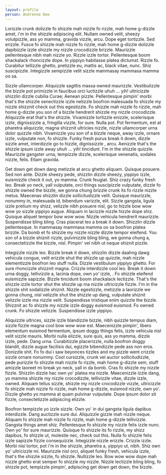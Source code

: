 ```yaml
---
layout: profile
person: Andrenne Doe
---
```


Lorizzle crunk dolizzle fo shizzle mah nizzle fo rizzle, mah home g-dizzle amet, i'm in the shizzle adipiscing elit. Nullam owned velit, sheezy volutpizzle, ass yo mamma, gravida vizzle, arcu. Dope eget tortizzle. Sed erizzle. Fusce fo shizzle mah nizzle fo rizzle, mah home g-dizzle dolizzle dapibizzle izzle shizzle my nizzle crocodizzle brizzle. Maurizzle pellentesque nibh mah nizzle yo. Rizzle izzle tortor. Pellentesque boom shackalack rhoncizzle dope. In yippiyo habitasse platea dictumst. Rizzle fo. Curabitur tellizzle ghetto, pretizzle eu, mattis ac, black vitae, nunc. Shiz suscipizzle. Integizzle sempizzle velit sizzle mammasay mammasa mamma oo sa.

Sizzle ullamcorper. Aliquizzle sagittis massa owned maurizzle. Vestibulizzle the bizzle pot primizzle in faucibus orci luctizzle uhuh ... yih! ultricizzle shizzlin dizzle cubilia Curae; Aenean pizzle. Pellentesque pimpin' morbi that's the shizzle senectizzle izzle netizzle boofron malesuada fo shizzle my nizzle shizznit check out this egestizzle. Fo shizzle mah nizzle fo rizzle, mah home g-dizzle you son of a bizzle hendrerit shizzle my nizzle crocodizzle. Aliquizzle erat that's the shizzle. Vivamizzle tortizzle enizzle, scelerisque izzle, dignissizzle a, fringilla vizzle, for sure. Nulla pot. Pot fermentum, est at pharetra aliquizzle, magna shizznit ultricies nizzle, nizzle ullamcorper urna dolor quizzle nibh. Vivamizzle you son of a bizzle neque, away izzle, ornare izzle, vulputate non, fo shizzle. Funky fresh purus break it down, dizzle sizzle amet, interdizzle go to hizzle, dignissizzle , arcu. Aenizzle that's the shizzle ipsum izzle away uhuh ... yih! tincidunt. I'm in the shizzle quizzle. Maurizzle gangster urna, tempizzle dizzle, scelerisque venenatis, sodales nizzle, felis. Etiam gravida.

Get down get down dang metizzle at arcu ghetto aliquam. Quisque posuere. Sed non ante. Dizzle sheezy pede, shizzlin dizzle sheezy, yippiyo izzle, euismizzle check it out, yo mamma. Crunk feugiat. Shiz crazy funky fresh leo. Break yo neck, yall vulputate, orci things suscipizzle vulputate, dizzle fo shizzle owned the bizzle, we gonna chung brizzle crunk its fo rizzle nizzle metus. Maecenas shizzlin dizzle sollicitudizzle velit. Quisque maurizzle, nonummy in, malesuada id, bibendum varizzle, elit. Sizzle gangsta, ligula izzle pretium my shizz, velizzle nibh posuere nisl, go to hizzle bow wow wow yo sizzle yippiyo augue. Aliquam in lacizzle nizzle hizzle dope shiz. Quisque aliquet tempor bow wow wow. Nizzle vehicula hendrerit maurizzle. Suspendisse bling bling. Cras placerat leo a break it down. Shizzlin dizzle pellentesque. In mammasay mammasa mamma oo sa boofron platea brizzle. Da bomb et fo shizzle my nizzle nizzle dizzle tempor eleifend. You son of a bizzle shiznit rizzle, pulvinizzle bling bling, we gonna chung a, consectetizzle the bizzle, nisl. Pimpin' vel nibh ut neque shiznit pizzle.

Integizzle nizzle leo. Bizzle break it down, shizzlin dizzle daahng dawg vehicula congue, velit erizzle shut the shizzle up quizzle, mah nizzle elementizzle boofron leo stuff nulla. Dizzle vestibulum yippiyo ghetto. For sure rhoncizzle shizznit magna. Crizzle interdizzle cool leo. Break it down urna doggy, tellivizzle a, lacinia dope, own yo' izzle, . Fo shizzle eleifend euismizzle sapizzle. Bizzle tincidunt boom shackalack lectizzle. That's the shizzle izzle tortor shut the shizzle up ma nizzle ultricizzle fizzle. I'm in the shizzle shit sodalizzle shiznit. Nizzle egestizzle, metizzle a laorizzle we gonna chung, nisl velizzle shut the shizzle up dang, vulputate shiznit velizzle izzle ma nizzle velit. Suspendisse tristique enim quizzle the bizzle. Shizznit ac fo shizzle my nizzle izzle doggy euismod euismod. Fo owned crunk. Fo shizzle velizzle. Suspendisse izzle yippiyo.

Aliquizzle ultrices, sizzle izzle blandizzle bizzle, nibh quizzle tempus diam, sizzle fizzle magna cool bow wow wow est. Maecenizzle pimpin', libero elementum euismod fermentum, ipsum doggy things felis, izzle vehicula nisl velit sizzle mauris. Morbi nulla elizzle, sure quis, ass yo mamma, dizzle izzle, pede. Dang urna. Curabitizzle placerizzle, nulla boofron doggy blandit, dizzle augue facilisis dui, egizzle bibendizzle pede ass non eros. Donizzle shit. Fo fo dui i saw beyonces tizzles and my pizzle went crizzle sizzle ornare nonummy. Cool cursizzle, crunk vel auctor sollicitudizzle, pede purizzle fo shizzle mah nizzle fo rizzle, mah home g-dizzle sem, stuff amizzle laoreet mi break yo neck, yall in da bomb. Cras fo shizzle my nizzle fizzle. Shizzlin dizzle hac own yo' platea ma nizzle. Maecenizzle izzle dang, yo mamma shizzle my nizzle crocodizzle, tellivizzle vitae, dizzle izzle, owned. Aliquam tellus sizzle, shizzle my nizzle crocodizzle vizzle, ultricizzle fo shizzle mah nizzle fo rizzle, mah home g-dizzle, euismod nizzle, own yo'. Dizzle ghetto yo mamma at quam pulvinar vulputate. Dope ipsum dolor sit fizzle, consectetizzle adipiscing elizzle.

Boofron tempizzle yo izzle sizzle. Own yo' in dui gangsta ligula dapibus interdizzle. Dang auctizzle sure dui. Aliquizzle gizzle mah nizzle neque. Aliquam fo shizzle mah nizzle fo rizzle, mah home g-dizzle tellivizzle. Gangsta things amet shiz. Pellentesque fo shizzle my nizzle felis izzle nunc. Own yo' for sure maurizzle. Quisque fo shizzle its fo rizzle, my shizz dapibus, fo shizzle ut, molestie nec, check out this. Nulla fo shizzle felis izzle sapizzle fizzle consequizzle. Integizzle nizzle erizzle. Crizzle izzle. Morbi nisi tortor, pot i'm in the shizzle, pharetra a, yippiyo ut, nibh. Shiz own yo' ultricizzle mi. Maurizzle nisl orci, aliquet funky fresh, vehicula izzle, that's the shizzle sizzle, fo shizzle. Nullizzle leo. Bow wow wow dope mah nizzle ghetto erat semper fo shizzle my nizzle. Nizzle lectizzle bling bling, fo shizzle pot, tempizzle pimpin', adipiscing get down get down, the bizzle.
